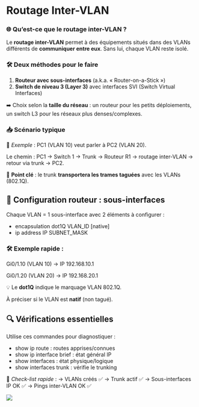 # Routage Inter-VLAN

### **🌐 Qu’est-ce que le routage inter-VLAN ?**

Le **routage inter-VLAN** permet à des équipements situés dans des VLANs différents de **communiquer entre eux**. Sans lui, chaque VLAN reste isolé.

### **🛠️ Deux méthodes pour le faire**

1.  **Routeur avec sous-interfaces** (a.k.a. « Router-on-a-Stick »)
2.  **Switch de niveau 3 (Layer 3)** avec interfaces SVI (Switch Virtual Interfaces)

➡️ Choix selon la **taille du réseau** : un routeur pour les petits déploiements, un switch L3 pour les réseaux plus denses/complexes.



### **📥 Scénario typique**

📍 *Exemple* : PC1 (VLAN 10) veut parler à PC2 (VLAN 20).

Le chemin : PC1 → Switch 1 → Trunk → Routeur R1 → routage inter-VLAN → retour via trunk → PC2.

🧠 **Point clé** : le trunk **transportera les trames taguées** avec les VLANs (802.1Q).



## **🔧 Configuration routeur : sous-interfaces**

Chaque VLAN = 1 sous-interface avec 2 éléments à configurer :

- encapsulation dot1Q VLAN_ID [native]
- ip address IP SUBNET_MASK

### 🛠️ Exemple rapide :

Gi0/1.10 (VLAN 10) → IP 192.168.10.1

Gi0/1.20 (VLAN 20) → IP 192.168.20.1

💡 Le **dot1Q** indique le marquage VLAN 802.1Q.

À préciser si le VLAN est **natif** (non tagué).



## **🔍 Vérifications essentielles**

Utilise ces commandes pour diagnostiquer :

- show ip route : routes apprises/connues
- show ip interface brief : état général IP
- show interfaces : état physique/logique
- show interfaces trunk : vérifie le trunking

🧠 *Check-list rapide* : → VLANs créés ✅ → Trunk actif ✅ → Sous-interfaces IP OK ✅ → Pings inter-VLAN OK ✅


![](../../../media/Cours-Infrastructures-réseaux-Routage-Inter-VLAN-image1.png)


